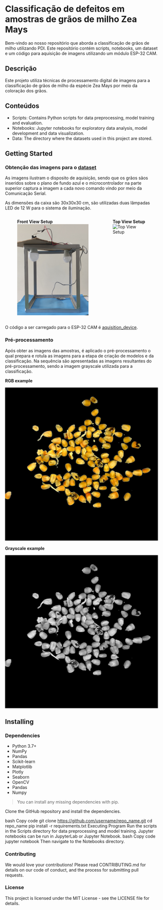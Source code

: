 # Classificação de defeitos em amostras de grãos de milho Zea Mays

Bem-vindo ao nosso repositório que aborda a classificação de grãos de milho utilizando PDI. Este repositório contém scripts, notebooks, um dataset e um código para aquisição de imagens utilizando um módulo ESP-32 CAM.

## Descrição
Este projeto utiliza técnicas de processamento digital de imagens para a classificação de grãos de milho da espécie Zea Mays por meio da coloração dos grãos.

## Conteúdos

- Scripts: Contains Python scripts for data preprocessing, model training and evaluation.
- Notebooks: Jupyter notebooks for exploratory data analysis, model development and data visualization.
- Data: The directory where the datasets used in this project are stored.

## Getting Started

### Obtenção das imagens para o [dataset](img/dataset/)

As imagens ilustram o disposito de aquisição, sendo que os grãos sãos inseridos sobre o plano de fundo azul e o microcontrolador na parte superior captura a imagem a cada novo comando vindo por meio da Comunicação Serial.

As dimensões da caixa são 30x30x30 cm, são utilizadas duas lâmpadas LED de 12 W para o sistema de iluminação.


<div style="display: flex; justify-content: space-around;">
    <figure>
        <figcaption><strong>Front View Setup</strong></figcaption>
        <img src="img/aquisition_device/setup_frontView.jpg" alt="Front View Setup" style="width: auto; height: 300px;">
    </figure>
    <figure>
        <figcaption><strong>Top View Setup</strong></figcaption>
        <img src="img/aquisition_device/setup_topView.jpg" alt="Top View Setup" style="width: auto; height: 300px;">
    </figure>
</div>

O código a ser carregado para o ESP-32 CAM é [aquisition_device](src/aquisition_device/).

### Pré-processamento

Após obter as imagens das amostras, é aplicado o pré-processamento o qual prepara e rotula as imagens para a etapa de criação de modelos e da classificação. Na sequência são apresentadas as imagens resultantes do pré-processamento, sendo a imagem grayscale utilizada para a classificação.

<!-- <div style="display: flex; justify-content: space-around;">
    <figure>
        <figcaption><strong>RGB example</strong></figcaption>
        <img src="img/dataset/rgb/a1_100_1.jpg" alt="RGB example" style="width: auto; height: 270px;">
    </figure>
    <figure>
        <figcaption><strong>Grayscale example</strong></figcaption>
        <img src="img/dataset/gray/a1_100_1.jpg" alt="Grayscale example" style="width: auto; height: 270px;">
    </figure>
</div> -->

**RGB example**

![RGB example](img/dataset/rgb/a1_100_1.jpg)

**Grayscale example**

![Grayscale example](img/dataset/gray/a1_100_1.jpg)



## Installing

### Dependencies
- Python 3.7+
- NumPy
- Pandas
- Scikit-learn
- Matplotlib
- Plotly
- Seaborn
- OpenCV
- Pandas
- Numpy

> You can install any missing dependencies with pip.

Clone the GitHub repository and install the dependencies.

bash
Copy code
git clone https://github.com/username/repo_name.git
cd repo_name
pip install -r requirements.txt
Executing Program
Run the scripts in the Scripts directory for data preprocessing and model training.
Jupyter notebooks can be run in JupyterLab or Jupyter Notebook.
bash
Copy code
jupyter notebook
Then navigate to the Notebooks directory.

### Contributing
We would love your contributions! Please read CONTRIBUTING.md for details on our code of conduct, and the process for submitting pull requests.

### License
This project is licensed under the MIT License - see the LICENSE file for details.
